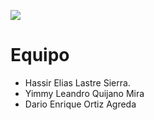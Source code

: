 
![](https://i.postimg.cc/6qvmPg3Z/cover-photo-2.png)

Equipo
=============

* Hassir Elias Lastre Sierra.
* Yimmy Leandro Quijano Mira
* Dario Enrique Ortiz Agreda
